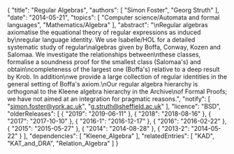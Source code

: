 {
    "title": "Regular Algebras",
    "authors": [
        "Simon Foster",
        "Georg Struth"
    ],
    "date": "2014-05-21",
    "topics": [
        "Computer science/Automata and formal languages",
        "Mathematics/Algebra"
    ],
    "abstract": "\nRegular algebras axiomatise the equational theory of regular expressions as induced by\nregular language identity. We use Isabelle/HOL for a detailed systematic study of regular\nalgebras given by Boffa, Conway, Kozen and Salomaa. We investigate the relationships between\nthese classes, formalise a soundness proof for the smallest class (Salomaa's) and obtain\ncompleteness of the largest one (Boffa's) relative to a deep result by Krob. In addition\nwe provide a large collection of regular identities in the general setting of Boffa's axiom.\nOur regular algebra hierarchy is orthogonal to the Kleene algebra hierarchy in the Archive\nof Formal Proofs; we have not aimed at an integration for pragmatic reasons.",
    "notify": [
        "simon.foster@york.ac.uk",
        "g.struth@sheffield.ac.uk"
    ],
    "licence": "BSD",
    "olderReleases": [
        {
            "2019": "2019-06-11"
        },
        {
            "2018": "2018-08-16"
        },
        {
            "2017": "2017-10-10"
        },
        {
            "2016-1": "2016-12-17"
        },
        {
            "2016": "2016-02-22"
        },
        {
            "2015": "2015-05-27"
        },
        {
            "2014": "2014-08-28"
        },
        {
            "2013-2": "2014-05-22"
        }
    ],
    "dependencies": [
        "Kleene_Algebra"
    ],
    "relatedEntries": [
        "KAD",
        "KAT_and_DRA",
        "Relation_Algebra"
    ]
}